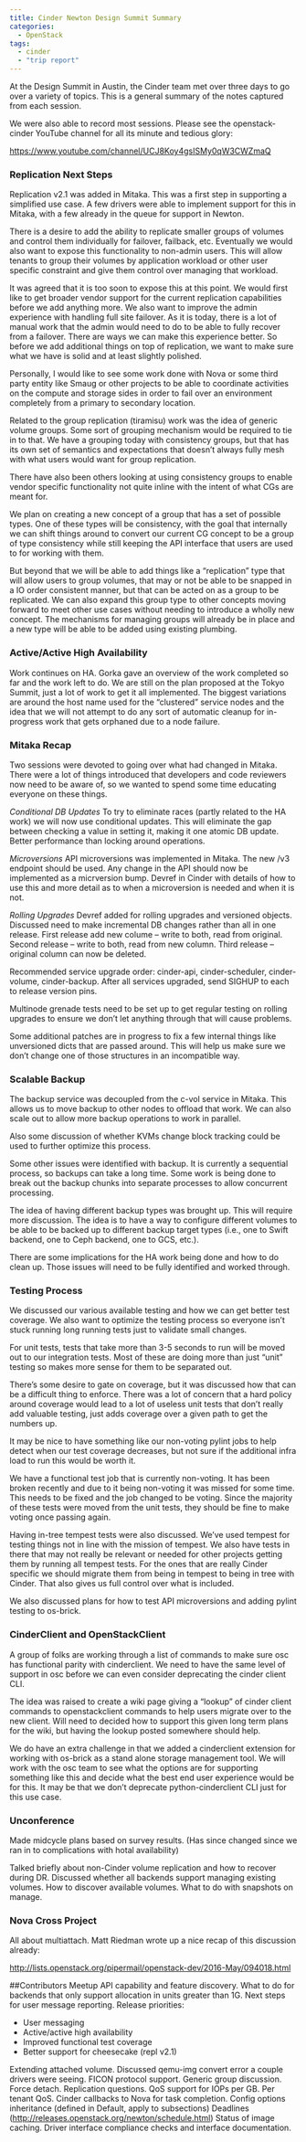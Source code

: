 ```yaml
---
title: Cinder Newton Design Summit Summary
categories:
  - OpenStack
tags:
  - cinder
  - "trip report"
---
```


At the Design Summit in Austin, the Cinder team met over three days
to go over a variety of topics. This is a general summary of the
notes captured from each session.

We were also able to record most sessions. Please see the
openstack-cinder YouTube channel for all its minute and tedious
glory:

https://www.youtube.com/channel/UCJ8Koy4gsISMy0qW3CWZmaQ

### Replication Next Steps
Replication v2.1 was added in Mitaka. This was a first step in supporting
a simplified use case. A few drivers were able to implement support for
this in Mitaka, with a few already in the queue for support in Newton.

There is a desire to add the ability to replicate smaller groups of volumes
and control them individually for failover, failback, etc. Eventually we
would also want to expose this functionality to non-admin users. This will
allow tenants to group their volumes by application workload or other user
specific constraint and give them control over managing that workload.

It was agreed that it is too soon to expose this at this point. We would
first like to get broader vendor support for the current replication
capabilities before we add anything more. We also want to improve the admin
experience with handling full site failover. As it is today, there is a lot
of manual work that the admin would need to do to be able to fully recover
from a failover. There are ways we can make this experience better. So before
we add additional things on top of replication, we want to make sure what
we have is solid and at least slightly polished.

Personally, I would like to see some work done with Nova or some third party
entity like Smaug or other projects to be able to coordinate activities on
the compute and storage sides in order to fail over an environment completely
from a primary to secondary location.

Related to the group replication (tiramisu) work was the idea of generic
volume groups. Some sort of grouping mechanism would be required to tie in
to that. We have a grouping today with consistency groups, but that has its
own set of semantics and expectations that doesn’t always fully mesh with
what users would want for group replication.

There have also been others looking at using consistency groups to enable
vendor specific functionality not quite inline with the intent of what
CGs are meant for.

We plan on creating a new concept of a group that has a set of possible types.
One of these types will be consistency, with the goal that internally we can
shift things around to convert our current CG concept to be a group of type
consistency while still keeping the API interface that users are used to for
working with them.

But beyond that we will be able to add things like a “replication” type that
will allow users to group volumes, that may or not be able to be snapped in
a IO order consistent manner, but that can be acted on as a group to be
replicated. We can also expand this group type to other concepts moving
forward to meet other use cases without needing to introduce a wholly new
concept. The mechanisms for managing groups will already be in place and a new
type will be able to be added using existing plumbing.

### Active/Active High Availability
Work continues on HA. Gorka gave an overview of the work completed so far and
the work left to do. We are still on the plan proposed at the Tokyo Summit,
just a lot of work to get it all implemented. The biggest variations are around
the host name used for the “clustered” service nodes and the idea that we will
not attempt to do any sort of automatic cleanup for in-progress work that gets
orphaned due to a node failure.

### Mitaka Recap
Two sessions were devoted to going over what had changed in Mitaka. There were
a lot of things introduced that developers and code reviewers now need to be
aware of, so we wanted to spend some time educating everyone on these things.

_Conditional DB Updates_
To try to eliminate races (partly related to the HA work) we will now use
conditional updates. This will eliminate the gap between checking a value in
setting it, making it one atomic DB update. Better performance than locking
around operations.

_Microversions_
API microversions was implemented in Mitaka. The new /v3 endpoint should be
used. Any change in the API should now be implemented as a micrversion bump.
Devref in Cinder with details of how to use this and more detail as to when
a microversion is needed and when it is not.

_Rolling Upgrades_
Devref added for rolling upgrades and versioned objects. Discussed need to make
incremental DB changes rather than all in one release. First release add new
colume – write to both, read from original. Second release – write to both,
read from new column. Third release – original column can now be deleted.

Recommended service upgrade order: cinder-api, cinder-scheduler, cinder-volume,
cinder-backup. After all services upgraded, send SIGHUP to each to release
version pins.

Multinode grenade tests need to be set up to get regular testing on rolling
upgrades to ensure we don’t let anything through that will cause problems.

Some additional patches are in progress to fix a few internal things like
unversioned dicts that are passed around. This will help us make sure we don’t
change one of those structures in an incompatible way.

### Scalable Backup
The backup service was decoupled from the c-vol service in Mitaka. This allows
us to move backup to other nodes to offload that work. We can also scale out
to allow more backup operations to work in parallel.

Also some discussion of whether KVMs change block tracking could be used to
further optimize this process.

Some other issues were identified with backup. It is currently a sequential
process, so backups can take a long time. Some work is being done to break out
the backup chunks into separate processes to allow concurrent processing.

The idea of having different backup types was brought up. This will require
more discussion. The idea is to have a way to configure different volumes to
be able to be backed up to different backup target types (i.e., one to Swift
backend, one to Ceph backend, one to GCS, etc.).

There are some implications for the HA work being done and how to do clean up.
Those issues will need to be fully identified and worked through.

### Testing Process
We discussed our various available testing and how we can get better test
coverage. We also want to optimize the testing process so everyone isn’t stuck
running long running tests just to validate small changes.

For unit tests, tests that take more than 3-5 seconds to run will be moved out
to our integration tests. Most of these are doing more than just “unit” testing
so makes more sense for them to be separated out.

There’s some desire to gate on coverage, but it was discussed how that can be
a difficult thing to enforce. There was a lot of concern that a hard policy
around coverage would lead to a lot of useless unit tests that don’t really add
valuable testing, just adds coverage over a given path to get the numbers up.

It may be nice to have something like our non-voting pylint jobs to help
detect when our test coverage decreases, but not sure if the additional infra
load to run this would be worth it.

We have a functional test job that is currently non-voting. It has been broken
recently and due to it being non-voting it was missed for some time. This needs
to be fixed and the job changed to be voting. Since the majority of these tests
were moved from the unit tests, they should be fine to make voting once passing
again.

Having in-tree tempest tests were also discussed. We’ve used tempest for
testing things not in line with the mission of tempest. We also have tests in
there that may not really be relevant or needed for other projects getting
them by running all tempest tests. For the ones that are really Cinder specific
we should migrate them from being in tempest to being in tree with Cinder. That
also gives us full control over what is included.

We also discussed plans for how to test API microversions and adding pylint
testing to os-brick.

### CinderClient and OpenStackClient
A group of folks are working through a list of commands to make sure osc has
functional parity with cinderclient. We need to have the same level of support
in osc before we can even consider deprecating the cinder client CLI.

The idea was raised to create a wiki page giving a “lookup” of cinder client
commands to openstackclient commands to help users migrate over to the new
client. Will need to decided how to support this given long term plans for the
wiki, but having the lookup posted somewhere should help.

We do have an extra challenge in that we added a cinderclient extension for
working with os-brick as a stand alone storage management tool. We will work
with the osc team to see what the options are for supporting something like
this and decide what the best end user experience would be for this. It may be
that we don’t deprecate python-cinderclient CLI just for this use case.

### Unconference
Made midcycle plans based on survey results. (Has since changed since we ran in
to complications with hotal availability)

Talked briefly about non-Cinder volume replication and how to recover during
DR. Discussed whether all backends support managing existing volumes. How to
discover available volumes. What to do with snapshots on manage.

### Nova Cross Project
All about multiattach. Matt Riedman wrote up a nice recap of this discussion
already:

http://lists.openstack.org/pipermail/openstack-dev/2016-May/094018.html

##Contributors Meetup
API capability and feature discovery.
What to do for backends that only support allocation in units greater than 1G.
Next steps for user message reporting.
Release priorities:

- User messaging
- Active/active high availability
- Improved functional test coverage
- Better support for cheesecake (repl v2.1)

Extending attached volume.
Discussed qemu-img convert error a couple drivers were seeing.
FICON protocol support.
Generic group discussion.
Force detach.
Replication questions.
QoS support for IOPs per GB.
Per tenant QoS.
Cinder callbacks to Nova for task completion.
Config options inheritance (defined in Default, apply to subsections)
Deadlines (http://releases.openstack.org/newton/schedule.html)
Status of image caching.
Driver interface compliance checks and interface documentation.
